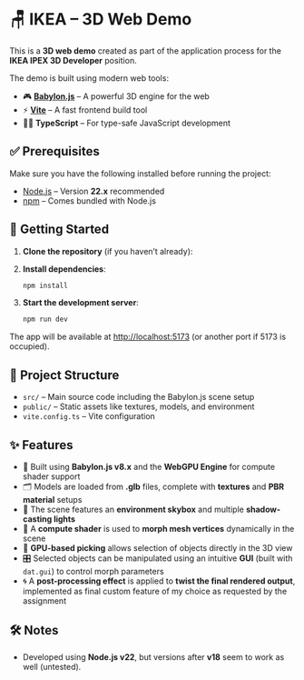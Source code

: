 # 🪑 IKEA – 3D Web Demo

This is a **3D web demo** created as part of the application process for the **IKEA IPEX 3D Developer** position.

The demo is built using modern web tools:

- 🎮 **[Babylon.js](https://www.babylonjs.com/)** – A powerful 3D engine for the web  
- ⚡ **[Vite](https://vitejs.dev/)** – A fast frontend build tool  
- 🧑‍💻 **TypeScript** – For type-safe JavaScript development

## ✅ Prerequisites

Make sure you have the following installed before running the project:

- [Node.js](https://nodejs.org/) – Version **22.x** recommended  
- [npm](https://www.npmjs.com/) – Comes bundled with Node.js

## 🚀 Getting Started

1. **Clone the repository** (if you haven’t already):

2. **Install dependencies**:
   ```bash
   npm install
   ```

3. **Start the development server**:
   ```bash
   npm run dev
   ```

The app will be available at [http://localhost:5173](http://localhost:5173) (or another port if 5173 is occupied).

## 📁 Project Structure

- `src/` – Main source code including the Babylon.js scene setup  
- `public/` – Static assets like textures, models, and environment  
- `vite.config.ts` – Vite configuration  

## ✨ Features

- 🔧 Built using **Babylon.js v8.x** and the **WebGPU Engine** for compute shader support
- 🗂️ Models are loaded from **.glb** files, complete with **textures** and **PBR material** setups  
- 🌅 The scene features an **environment skybox** and multiple **shadow-casting lights**  
- 🧬 A **compute shader** is used to **morph mesh vertices** dynamically in the scene  
- 🎯 **GPU-based picking** allows selection of objects directly in the 3D view  
- 🎛️ Selected objects can be manipulated using an intuitive **GUI** (built with `dat.gui`) to control morph parameters
- 🌀 A **post-processing effect** is applied to **twist the final rendered output**, implemented as final custom feature of my choice as requested by the assignment

## 🛠️ Notes

- Developed using **Node.js v22**, but versions after **v18** seem to work as well (untested).
